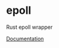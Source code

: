 # epoll
Rust epoll wrapper

[Documentation](http://nathansizemore.github.io/epoll/epoll/index.html)
